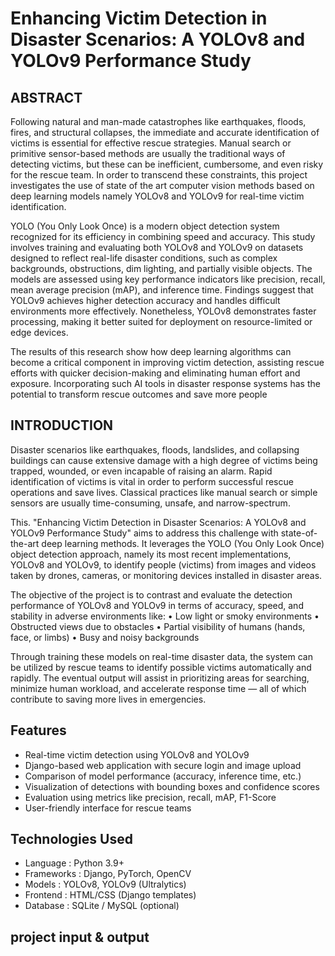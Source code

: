 # Enhancing Victim Detection in Disaster Scenarios: A YOLOv8 and YOLOv9 Performance Study

## ABSTRACT
Following natural and man-made catastrophes like earthquakes, floods, fires, and structural collapses, the immediate and accurate identification of victims is essential for effective rescue strategies. Manual search or primitive sensor-based methods are usually the traditional ways of detecting victims, but these can be inefficient, cumbersome, and even risky for the rescue team. In order to transcend these constraints, this project investigates the use of state of the art computer vision methods based on deep learning models namely YOLOv8 and YOLOv9 for real-time victim identification.

YOLO (You Only Look Once) is a modern object detection system recognized for its efficiency in combining speed and accuracy. This study involves training and evaluating both YOLOv8 and YOLOv9 on datasets designed to reflect real-life disaster conditions, such as complex backgrounds, obstructions, dim lighting, and partially visible objects. The models are assessed using key performance indicators like precision, recall, mean average precision (mAP), and inference time. Findings suggest that YOLOv9 achieves higher detection accuracy and handles difficult environments more effectively. Nonetheless, YOLOv8 demonstrates faster processing, making it better suited for deployment on resource-limited or edge devices.

The results of this research show how deep learning algorithms can become a critical component in improving victim detection, assisting rescue efforts with quicker decision-making and eliminating human effort and exposure. Incorporating such AI tools in disaster response systems has the potential to transform rescue outcomes and save more people
## INTRODUCTION
Disaster scenarios like earthquakes, floods, landslides, and collapsing buildings can cause extensive damage with a high degree of victims being trapped, wounded, or even incapable of raising an alarm. Rapid identification of victims is vital in order to perform successful rescue operations and save lives. Classical practices like manual search or simple sensors are usually time-consuming, unsafe, and narrow-spectrum.

This. "Enhancing Victim Detection in Disaster Scenarios: A YOLOv8 and YOLOv9 Performance Study" aims to address this challenge with state-of-the-art deep learning methods. It leverages the YOLO (You Only Look Once) object detection approach, namely its most recent implementations, YOLOv8 and YOLOv9, to identify people (victims) from images and videos taken by drones, cameras, or monitoring devices installed in disaster areas.

The objective of the project is to contrast and evaluate the detection performance of YOLOv8 and YOLOv9 in terms of accuracy, speed, and stability in adverse environments like:
•	Low light or smoky environments
•	Obstructed views due to obstacles
•	Partial visibility of humans (hands, face, or limbs)
•	Busy and noisy backgrounds

Through training these models on real-time disaster data, the system can be utilized by rescue teams to identify possible victims automatically and rapidly. The eventual output will assist in prioritizing areas for searching, minimize human workload, and accelerate response time — all of which contribute to saving more lives in emergencies.
## Features

- Real-time victim detection using YOLOv8 and YOLOv9
- Django-based web application with secure login and image upload
- Comparison of model performance (accuracy, inference time, etc.)
- Visualization of detections with bounding boxes and confidence scores
- Evaluation using metrics like precision, recall, mAP, F1-Score
- User-friendly interface for rescue teams

## Technologies Used

- Language   : Python 3.9+
- Frameworks : Django, PyTorch, OpenCV
- Models     : YOLOv8, YOLOv9 (Ultralytics)
- Frontend   : HTML/CSS (Django templates)
- Database   : SQLite / MySQL (optional)

## project input & output

